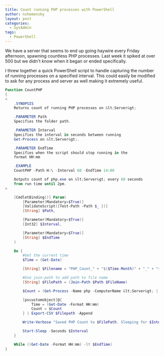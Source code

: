 ```yaml
---
title: Count running PHP processes with PowerShell
author: nshemonsky
layout: post
categories:
  - SysAdmin
tags:
  - PowerShell
---
```

We have a server that seems to end up going haywire every Friday afternoon,
spawning countless PHP processes. Last week it spiked at over 500 but we didn't
know when it began or ended specifically.
<!-- more -->

I threw together a quick PowerShell script to handle capturing the number of
running processes on a specified interval. This could easily be modified to
ask for any process and server as well making it extremely useful.

``` powershell CountPHP_Processes.ps1
Function CountPHP
{
<
    .SYNOPSIS
    Returns count of running PHP processes on &lt;Server&gt;

    .PARAMETER Path
    Specifies the folder path.

    .PARAMETER Interval
    Specifies the interval in seconds between running
    Get-Process on &lt;Server&gt;.

    .PARAMETER EndTime
    Specifies when the script should stop running in the
    format HH:mm

    .EXAMPLE
    CountPHP -Path H:\ -Interval 60 -EndTime 14:00

    Outputs count of php.exe on &lt;Server&gt; every 60 seconds
    from run time until 2pm.
>

    [CmdletBinding()] Param(
        [Parameter(Mandatory=$True)]
        [ValidateScript({Test-Path -Path $_ })]
        [String] $Path,

        [Parameter(Mandatory=$True)]
        [Int32] $Interval,

        [Parameter(Mandatory=$True)]
        [String] $EndTime
    )

    Do {
        #Get the current time
        $Time = (Get-Date)

        [String] $Filename = "PHP_Count_" + "$($Time.Month)" + "_" + "$($Time.Day)" + "_" + "$($Time.Year)" + ".csv"

        #Use join-path to add path to file name
        [String] $FilePath = (Join-Path $Path $FileName)

        $Count = (Get-Process -Name php -ComputerName &lt;Server&gt; | Measure-Object).count

        [pscustomobject]@{
            Time = (Get-Date -Format HH:mm)
            Count = $Count
        } | Export-CSV $Filepath -Append

        Write-Verbose "Saved PHP Count to $FilePath. Sleeping for $Interval seconds"

        Start-Sleep -Seconds $Interval
    }

    While ((Get-Date -Format HH:mm) -lt $EndTime)
}
```
